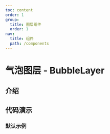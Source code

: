 ```yaml
---
toc: content
order: 1
group:
  title: 图层组件
  order: 1
nav:
  title: 组件
  path: /components
---
```


# 气泡图层 - BubbleLayer

## 介绍

## 代码演示

### 默认示例

<code src="./demo/default.tsx"></code>

<API></API>
